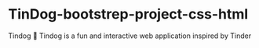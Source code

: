 # TinDog-bootstrep-project-css-html
Tindog 🐶 Tindog is a fun and interactive web application inspired by Tinder
